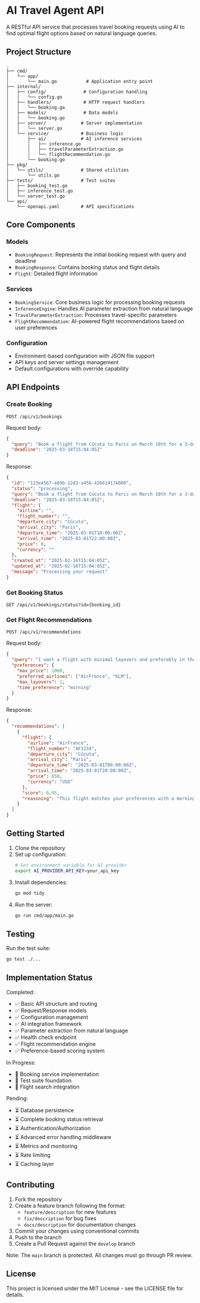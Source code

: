 # AI Travel Agent API

A RESTful API service that processes travel booking requests using AI to find optimal flight options based on natural language queries.

## Project Structure

```
.
├── cmd/
│   └── app/
│       └── main.go           # Application entry point
├── internal/
│   ├── config/              # Configuration handling
│   │   └── config.go
│   ├── handlers/            # HTTP request handlers
│   │   └── booking.go
│   ├── models/              # Data models
│   │   └── booking.go
│   ├── server/             # Server implementation
│   │   └── server.go
│   └── service/            # Business logic
│       ├── ai/             # AI inference services
│       │   ├── inference.go
│       │   ├── travelParameterExtraction.go
│       │   └── flightRecommendation.go
│       └── booking.go
├── pkg/
│   └── utils/              # Shared utilities
│       └── utils.go
├── tests/                  # Test suites
│   ├── booking_test.go
│   ├── inference_test.go
│   └── server_test.go
└── api/
    └── openapi.yaml        # API specifications
```

## Core Components

### Models

- `BookingRequest`: Represents the initial booking request with query and deadline
- `BookingResponse`: Contains booking status and flight details
- `Flight`: Detailed flight information

### Services

- `BookingService`: Core business logic for processing booking requests
- `InferenceEngine`: Handles AI parameter extraction from natural language
- `TravelParameterExtraction`: Processes travel-specific parameters
- `FlightRecommendation`: AI-powered flight recommendations based on user preferences

### Configuration

- Environment-based configuration with JSON file support
- API keys and server settings management
- Default configurations with override capability

## API Endpoints

### Create Booking

```
POST /api/v1/bookings
```

Request body:

```json
{
  "query": "Book a flight from Cúcuta to Paris on March 10th for a 3-day trip",
  "deadline": "2025-03-18T15:04:05Z"
}
```

Response:

```json
{
  "id": "123e4567-e89b-12d3-a456-426614174000",
  "status": "processing",
  "query": "Book a flight from Cúcuta to Paris on March 10th for a 3-day trip",
  "deadline": "2025-03-18T15:04:05Z",
  "flight": {
    "airline": "",
    "flight_number": "",
    "departure_city": "Cúcuta",
    "arrival_city": "Paris",
    "departure_time": "2025-03-01T10:00:00Z",
    "arrival_time": "2025-03-01T22:00:00Z",
    "price": 0,
    "currency": ""
  },
  "created_at": "2025-02-16T15:04:05Z",
  "updated_at": "2025-02-16T15:04:05Z",
  "message": "Processing your request"
}
```

### Get Booking Status

```
GET /api/v1/bookings/status?id={booking_id}
```

### Get Flight Recommendations

```
POST /api/v1/recommendations
```

Request body:

```json
{
  "query": "I want a flight with minimal layovers and preferably in the morning",
  "preferences": {
    "max_price": 1000,
    "preferred_airlines": ["AirFrance", "KLM"],
    "max_layovers": 1,
    "time_preference": "morning"
  }
}
```

Response:

```json
{
  "recommendations": [
    {
      "flight": {
        "airline": "AirFrance",
        "flight_number": "AF1234",
        "departure_city": "Cúcuta",
        "arrival_city": "Paris",
        "departure_time": "2025-03-01T08:00:00Z",
        "arrival_time": "2025-03-01T20:00:00Z",
        "price": 850,
        "currency": "USD"
      },
      "score": 0.95,
      "reasoning": "This flight matches your preferences with a morning departure and no layovers"
    }
  ]
}
```

## Getting Started

1. Clone the repository
2. Set up configuration:
   ```bash
   # Set environment variable for AI provider
   export AI_PROVIDER_API_KEY=your_api_key
   ```
3. Install dependencies:
   ```bash
   go mod tidy
   ```
4. Run the server:
   ```bash
   go run cmd/app/main.go
   ```

## Testing

Run the test suite:

```bash
go test ./...
```

## Implementation Status

Completed:

- ✅ Basic API structure and routing
- ✅ Request/Response models
- ✅ Configuration management
- ✅ AI integration framework
- ✅ Parameter extraction from natural language
- ✅ Health check endpoint
- ✅ Flight recommendation engine
- ✅ Preference-based scoring system

In Progress:

- 🔄 Booking service implementation
- 🔄 Test suite foundation
- 🔄 Flight search integration

Pending:

- ⏳ Database persistence
- ⏳ Complete booking status retrieval
- ⏳ Authentication/Authorization
- ⏳ Advanced error handling middleware
- ⏳ Metrics and monitoring
- ⏳ Rate limiting
- ⏳ Caching layer

## Contributing

1. Fork the repository
2. Create a feature branch following the format:
   - `feature/description` for new features
   - `fix/description` for bug fixes
   - `docs/description` for documentation changes
3. Commit your changes using conventional commits
4. Push to the branch
5. Create a Pull Request against the `develop` branch

Note: The `main` branch is protected. All changes must go through PR review.

## License

This project is licensed under the MIT License - see the LICENSE file for details.
